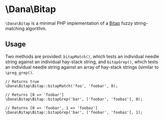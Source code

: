 # \Dana\Bitap

`\Dana\Bitap` is a minimal PHP implementation of a
[Bitap](https://en.wikipedia.org/wiki/Bitap_algorithm) fuzzy string-matching
algorithm.

## Usage

Two methods are provided: `bitapMatch()`, which tests an individual needle
string against an individual hay-stack string, and `bitapGrep()`, which tests an
individual needle string against an array of hay-stack strings (similar to
`\preg_grep()`.

```
// Returns true
\Dana\Bitap\Bitap::bitapMatch('foo', 'foobar', 0);

// Returns [0 => 'foobar']
\Dana\Bitap\Bitap::bitapGrep('bar', ['foobar', 'foobaz'], 0);

// Returns [0 => 'foobar', 1 => 'foobaz']
\Dana\Bitap\Bitap::bitapGrep('bar', ['foobar', 'foobaz'], 1);
```

